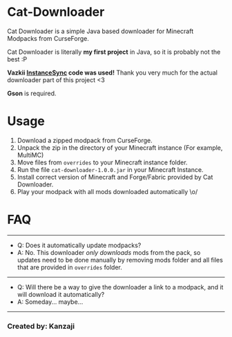 # Cat-Downloader
Cat Downloader is a simple Java based downloader for Minecraft Modpacks from CurseForge.

Cat Downloader is literally **my first project** in Java, so it is probably not the best :P

**Vazkii [InstanceSync](https://github.com/Vazkii/InstanceSync) code was used!** Thank you very much for the actual downloader part of this project <3

**Gson** is required.

# Usage
1. Download a zipped modpack from CurseForge.
2. Unpack the zip in the directory of your Minecraft instance (For example, MultiMC)
3. Move files from `overrides` to your Minecraft instance folder.
4. Run the file `cat-downloader-1.0.0.jar` in your Minecraft Instance.
5. Install correct version of Minecraft and Forge/Fabric provided by Cat Downloader.
6. Play your modpack with all mods downloaded automatically \o/

# FAQ
---
- Q: Does it automatically update modpacks?
- A: No. This downloader *only downloads* mods from the pack, so updates need to be done manually by removing mods folder and all files that are provided in `overrides` folder.
---
- Q: Will there be a way to give the downloader a link to a modpack, and it will download it automatically?
- A: Someday... maybe...
---
### Created by: Kanzaji
